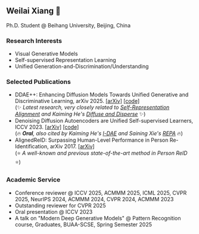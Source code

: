 ## Weilai Xiang 👋

Ph.D. Student @ Beihang University, Beijing, China

### Research Interests
- Visual Generative Models
- Self-supervised Representation Learning
- Unified Generation-and-Discrimination/Understanding

### Selected Publications
- DDAE++: Enhancing Diffusion Models Towards Unified Generative and Discriminative Learning, arXiv 2025. [[arXiv]](https://arxiv.org/abs/2505.10999) [[code]](https://github.com/FutureXiang/ddae_plus_plus) \
(✨ _Latest research, very closely related to [Self-Representation Alignment](https://arxiv.org/abs/2505.02831) and Kaiming He's [Diffuse and Disperse](https://arxiv.org/abs/2506.09027)_ ✨)
- Denoising Diffusion Autoencoders are Unified Self-supervised Learners, ICCV 2023. [[arXiv]](https://arxiv.org/abs/2303.09769) [[code]](https://github.com/FutureXiang/ddae) \
(🔥 _**Oral**, also cited by Kaiming He's [l-DAE](https://arxiv.org/abs/2401.14404) and Saining Xie's [REPA](https://arxiv.org/abs/2410.06940)_ 🔥)
- AlignedReID: Surpassing Human-Level Performance in Person Re-Identification, arXiv 2017. [[arXiv]](https://arxiv.org/abs/1711.08184) \
(⭐ _A well-known and previous state-of-the-art method in Person ReID_ ⭐)

### Academic Service
- Conference reviewer @ ICCV 2025, ACMMM 2025, ICML 2025, CVPR 2025, NeurIPS 2024, ACMMM 2024, CVPR 2024, ACMMM 2023
- Outstanding reviewer for CVPR 2025
- Oral presentation @ ICCV 2023
- A talk on "Modern Deep Generative Models" @ Pattern Recognition course, Graduates, BUAA-SCSE, Spring Semester 2025
